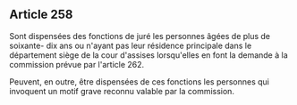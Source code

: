 Article 258
----
Sont dispensées des fonctions de juré les personnes âgées de plus de soixante-
dix ans ou n'ayant pas leur résidence principale dans le département siège de la
cour d'assises lorsqu'elles en font la demande à la commission prévue par
l'article 262.

Peuvent, en outre, être dispensées de ces fonctions les personnes qui invoquent
un motif grave reconnu valable par la commission.
